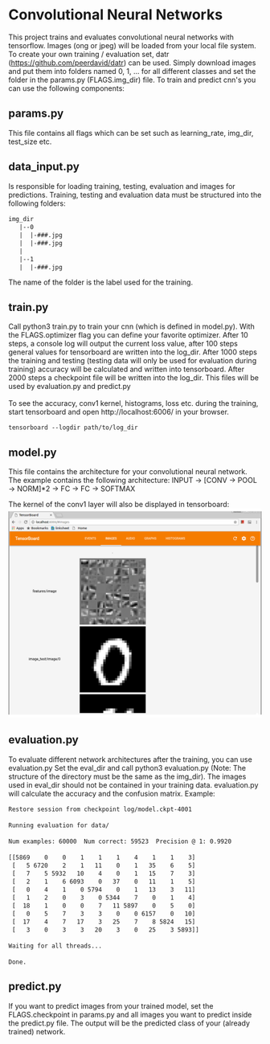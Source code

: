 # Convolutional Neural Networks
This project trains and evaluates convolutional neural networks with tensorflow.
Images (ong or jpeg) will be loaded from your local file system. To create your
own training / evaluation set, datr (https://github.com/peerdavid/datr) can be used.
Simply download images and put them into folders named 0, 1, ... for all different classes
and set the folder in the params.py (FLAGS.img_dir) file. To train and predict cnn's you can 
use the following components:


## params.py
This file contains all flags which can be set such as learning_rate, img_dir, test_size etc.


## data_input.py
Is responsible for loading training, testing, evaluation and images for predictions.
Training, testing and evaluation data must be structured into the following folders:<br>
```
img_dir
   |--0
   |  |-###.jpg
   |  |-###.jpg
   |
   |--1
   |  |-###.jpg
```

The name of the folder is the label used for the training.


## train.py
Call python3 train.py to train your cnn (which is defined in model.py). 
With the FLAGS.optimizer flag you can define your favorite optimizer.
After 10 steps, a console log will output the current loss value, after 100 steps
general values for tensorboard are written into the log_dir. After 1000 steps 
the training and testing (testing data will only be used for evaluation during training) accuracy
will be calculated and written into tensorboard. After 2000 steps a checkpoint file will be written
into the log_dir. This files will be used by evaluation.py and predict.py
<br><br>
To see the accuracy, conv1 kernel, histograms, loss etc. during the training, start tensorboard and
open http://localhost:6006/ in your browser.
```
tensorboard --logdir path/to/log_dir
```

## model.py
This file contains the architecture for your convolutional neural network.
The example contains the following architecture:
INPUT -> [CONV -> POOL -> NORM]*2 -> FC -> FC -> SOFTMAX

The kernel of the conv1 layer will also be displayed in tensorboard:
<img src="documentation/conv1_kernel.png" alt="conv1_kernel"/>


## evaluation.py
To evaluate different network architectures after the training, you can use evaluation.py
Set the eval_dir and call python3 evaluation.py (Note: The structure of the directory must be the same as the img_dir).
The images used in eval_dir should not be contained in your training data. evaluation.py will calculate the accuracy
and the confusion matrix. Example: <br>
```
Restore session from checkpoint log/model.ckpt-4001                                                                  
                                                                                                                                
Running evaluation for data/                                                                                              
                                                                                                                                
Num examples: 60000  Num correct: 59523  Precision @ 1: 0.9920                                                                  
                                                                                                                                
[[5869    0    0    1    1    1    4    1    1    3]                                                                            
 [   5 6720    2    1   11    0    1   35    6    5]                                                                            
 [   7    5 5932   10    4    0    1   15    7    3]                                                                            
 [   2    1    6 6093    0   37    0   11    1    5]                                                                            
 [   0    4    1    0 5794    0    1   13    3   11]                                                                            
 [   1    2    0    3    0 5344    7    0    1    4]                                                                            
 [  18    1    0    0    7   11 5897    0    5    0]                                                                            
 [   0    5    7    3    3    0    0 6157    0   10]                                                                            
 [  17    4    7   17    3   25    7    8 5824   15]                                                                            
 [   3    0    3    3   20    3    0   25    3 5893]]                                                                           
                                                                                                                                
Waiting for all threads...               

Done.
```

## predict.py
If you want to predict images from your trained model, set the FLAGS.checkpoint in params.py
and all images you want to predict inside the predict.py file. The output will be the predicted
class of your (already trained) network.